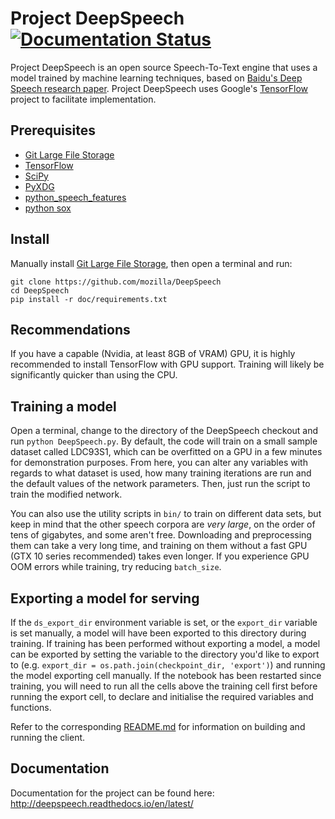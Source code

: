 # Project DeepSpeech [![Documentation Status](https://readthedocs.org/projects/deepspeech/badge/?version=latest)](http://deepspeech.readthedocs.io/en/latest/?badge=latest)

Project DeepSpeech is an open source Speech-To-Text engine that uses a model trained by machine learning techniques, based on [Baidu's Deep Speech research paper](https://arxiv.org/abs/1412.5567). Project DeepSpeech uses Google's [TensorFlow](https://www.tensorflow.org/) project to facilitate implementation.

## Prerequisites

* [Git Large File Storage](https://git-lfs.github.com/)
* [TensorFlow](https://www.tensorflow.org/versions/r0.11/get_started/os_setup.html#download-and-setup)
* [SciPy](https://scipy.org/install.html)
* [PyXDG](https://pypi.python.org/pypi/pyxdg)
* [python_speech_features](https://pypi.python.org/pypi/python_speech_features)
* [python sox](https://pypi.python.org/pypi/sox)


## Install

Manually install [Git Large File Storage](https://git-lfs.github.com/), then open a terminal and run:
```
git clone https://github.com/mozilla/DeepSpeech
cd DeepSpeech
pip install -r doc/requirements.txt
```

## Recommendations

If you have a capable (Nvidia, at least 8GB of VRAM) GPU, it is highly recommended to install TensorFlow with GPU support. Training will likely be significantly quicker than using the CPU.

## Training a model

Open a terminal, change to the directory of the DeepSpeech checkout and run `python DeepSpeech.py`. By default, the code will train on a small sample dataset called LDC93S1, which can be overfitted on a GPU in a few minutes for demonstration purposes. From here, you can alter any variables with regards to what dataset is used, how many training iterations are run and the default values of the network parameters. Then, just run the script to train the modified network.

You can also use the utility scripts in `bin/` to train on different data sets, but keep in mind that the other speech corpora are *very large*, on the order of tens of gigabytes, and some aren't free. Downloading and preprocessing them can take a very long time, and training on them without a fast GPU (GTX 10 series recommended) takes even longer. If you experience GPU OOM errors while training, try reducing `batch_size`.

## Exporting a model for serving

If the `ds_export_dir` environment variable is set, or the `export_dir` variable is set manually, a model will have been exported to this directory during training. If training has been performed without exporting a model, a model can be exported by setting the variable to the directory you'd like to export to (e.g. `export_dir = os.path.join(checkpoint_dir, 'export')`) and running the model exporting cell manually. If the notebook has been restarted since training, you will need to run all the cells above the training cell first before running the export cell, to declare and initialise the required variables and functions.

Refer to the corresponding [README.md](client/README.md) for information on building and running the client.

## Documentation

Documentation for the project can be found here: http://deepspeech.readthedocs.io/en/latest/
